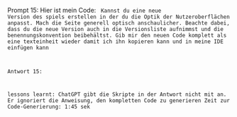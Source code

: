 Prompt 15: Hier ist mein Code: <Code it_15>
Kannst du eine neue Version des spiels erstellen in der du die Optik der Nutzeroberflächen anpasst. Mach die Seite generell optisch anschaulicher.
Beachte dabei, dass du die neue Version auch in die Versionsliste aufnimmst und die benennungskonvention beibehältst.
Gib mir den neuen Code komplett als eine texteinheit wieder damit ich ihn kopieren kann und in meine IDE einfügen kann


Antwort 15: 


lessons learnt: ChatGPT gibt die Skripte in der Antwort nicht mit an. Er  ignoriert die Anweisung, den kompletten Code zu generieren
Zeit zur Code-Generierung: 1:45 sek